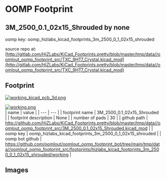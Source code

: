 # OOMP Footprint  
## 3M_2500_0.1_02x15_Shrouded  by none  
  
oomp key: oomp_hizlabs_kicad_footprints_3m_2500_0_1_02x15_shrouded  
  
source repo at: [http://gitlab.com/HiZLabs/KiCad_Footprints.pretty/blob/master/tmp/data//oomlout_oomp_footprint_src/TXC_9HT7_Crystal.kicad_mod](http://gitlab.com/HiZLabs/KiCad_Footprints.pretty/blob/master/tmp/data//oomlout_oomp_footprint_src/TXC_9HT7_Crystal.kicad_mod)  
## Footprint  
  
[![working_kicad_pcb_3d.png](working_kicad_pcb_3d_600.png)](working_kicad_pcb_3d.png)  
  
[![working.png](working_600.png)](working.png)  
| name | value | 
| --- | --- | 
| footprint name | 3M_2500_0.1_02x15_Shrouded | 
| footprint description | None | 
| number of pads | 30 | 
| github path | http://github.com/HiZLabs/KiCad_Footprints.pretty/blob/master/tmp/data//oomlout_oomp_footprint_src/3M_2500_0.1_02x15_Shrouded.kicad_mod | 
| oomp key | oomp_hizlabs_kicad_footprints_3m_2500_0_1_02x15_shrouded | 
| oomp bot github | https://github.com/oomlout/oomlout_oomp_footprint_bot/tree/main/tmp/data//oomlout_oomp_footprint_src/footprints/hizlabs_kicad_footprints_3m_2500_0_1_02x15_shrouded/working | 
## Images  
